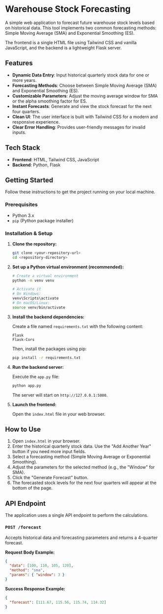 # Warehouse Stock Forecasting

A simple web application to forecast future warehouse stock levels based on historical data. This tool implements two common forecasting methods: Simple Moving Average (SMA) and Exponential Smoothing (ES).

The frontend is a single HTML file using Tailwind CSS and vanilla JavaScript, and the backend is a lightweight Flask server.

## Features

- **Dynamic Data Entry**: Input historical quarterly stock data for one or more years.
- **Forecasting Methods**: Choose between Simple Moving Average (SMA) and Exponential Smoothing (ES).
- **Customizable Parameters**: Adjust the moving average window for SMA or the alpha smoothing factor for ES.
- **Instant Forecasts**: Generate and view the stock forecast for the next four quarters.
- **Clean UI**: The user interface is built with Tailwind CSS for a modern and responsive experience.
- **Clear Error Handling**: Provides user-friendly messages for invalid inputs.

## Tech Stack

- **Frontend**: HTML, Tailwind CSS, JavaScript
- **Backend**: Python, Flask

## Getting Started

Follow these instructions to get the project running on your local machine.

### Prerequisites

- Python 3.x
- `pip` (Python package installer)

### Installation & Setup

1.  **Clone the repository:**
    ```bash
    git clone <your-repository-url>
    cd <repository-directory>
    ```

2.  **Set up a Python virtual environment (recommended):**

    ```bash
    # Create a virtual environment
    python -m venv venv

    # Activate it
    # On Windows:
    venv\Scripts\activate
    # On macOS/Linux:
    source venv/bin/activate
    ```

3.  **Install the backend dependencies:**

    Create a file named `requirements.txt` with the following content:
    ```
    Flask
    Flask-Cors
    ```

    Then, install the packages using pip:
    ```bash
    pip install -r requirements.txt
    ```

4.  **Run the backend server:**

    Execute the `app.py` file:
    ```bash
    python app.py
    ```
    The server will start on `http://127.0.0.1:5000`.

5.  **Launch the frontend:**
    
    Open the `index.html` file in your web browser.

## How to Use

1.  Open `index.html` in your browser.
2.  Enter the historical quarterly stock data. Use the "Add Another Year" button if you need more input fields.
3.  Select a forecasting method (Simple Moving Average or Exponential Smoothing).
4.  Adjust the parameters for the selected method (e.g., the "Window" for SMA).
5.  Click the "Generate Forecast" button.
6.  The forecasted stock levels for the next four quarters will appear at the bottom of the page.

## API Endpoint

The application uses a single API endpoint to perform the calculations.

### `POST /forecast`

Accepts historical data and forecasting parameters and returns a 4-quarter forecast.

**Request Body Example:**
```json
{
  "data": [100, 110, 105, 120],
  "method": "sma",
  "params": { "window": 3 }
}
```

**Success Response Example:**
```json
{
  "forecast": [111.67, 115.56, 115.74, 114.32]
}
```